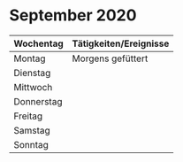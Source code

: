 # September 2020
|Wochentag |Tätigkeiten/Ereignisse  | 
--- | --- 
|Montag|Morgens gefüttert| 
|Dienstag|| 
|Mittwoch|| 
|Donnerstag|| 
|Freitag|| 
|Samstag|| 
|Sonntag|| 